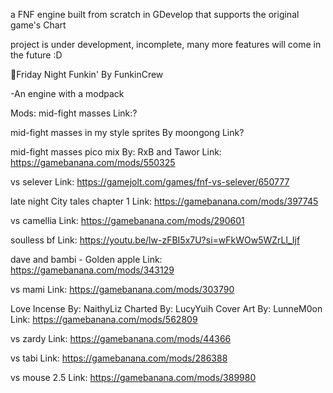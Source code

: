 a FNF engine built from scratch in GDevelop that supports the original game's Chart

project is under development, incomplete, many more features will come in the future :D

💞Friday Night Funkin' By FunkinCrew

-An engine with a modpack

Mods:
mid-fight masses
Link:?

mid-fight masses in my style
sprites By moongong
Link?

mid-fight masses pico mix 
By: RxB and Tawor
Link: https://gamebanana.com/mods/550325

vs selever
Link: https://gamejolt.com/games/fnf-vs-selever/650777

late night City tales chapter 1
Link: https://gamebanana.com/mods/397745

vs camellia
Link: https://gamebanana.com/mods/290601

soulless bf
Link: https://youtu.be/lw-zFBI5x7U?si=wFkWOw5WZrLl_Ijf

dave and bambi - Golden apple
Link: https://gamebanana.com/mods/343129

vs mami
Link: https://gamebanana.com/mods/303790

Love Incense By: NaithyLiz
Charted By: LucyYuih
Cover Art By: LunneM0on
Link: https://gamebanana.com/mods/562809

vs zardy
Link: https://gamebanana.com/mods/44366

vs tabi
Link: https://gamebanana.com/mods/286388

vs mouse 2.5
Link: https://gamebanana.com/mods/389980
